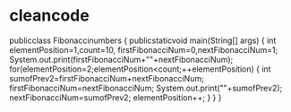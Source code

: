 # cleancode
publicclass Fibonaccinumbers {
publicstaticvoid main(String[] args) {
int elementPosition=1,count=10, firstFibonacciNum=0,nextFibonacciNum=1;
System.out.print(firstFibonacciNum+""+nextFibonacciNum);
for(elementPosition=2;elementPosition<count;++elementPosition)
{
int sumofPrev2=firstFibonacciNum+nextFibonacciNum;
firstFibonacciNum=nextFibonacciNum;
System.out.print(""+sumofPrev2);
nextFibonacciNum=sumofPrev2;
elementPosition++;
}
}
}

